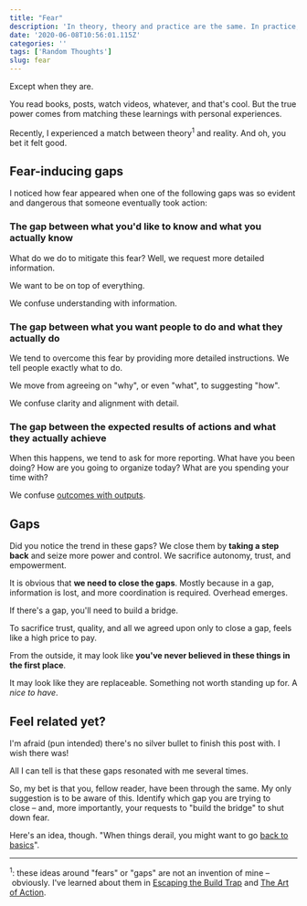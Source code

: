```yaml
---
title: "Fear"
description: 'In theory, theory and practice are the same. In practice, they are not.'
date: '2020-06-08T10:56:01.115Z'
categories: ''
tags: ['Random Thoughts']
slug: fear
---
```


Except when they are.

You read books, posts, watch videos, whatever, and that's cool. But the true power comes from matching these learnings with personal experiences.

Recently, I experienced a match between theory<sup>1</sup> and reality. And oh, you bet it felt good.

## Fear-inducing gaps

I noticed how fear appeared when one of the following gaps was so evident and dangerous that someone eventually took action:

### The gap between what you'd like to know and what you actually know

What do we do to mitigate this fear? Well, we request more detailed information.

We want to be on top of everything.

We confuse understanding with information.

### The gap between what you want people to do and what they actually do

We tend to overcome this fear by providing more detailed instructions. We tell people exactly what to do.

We move from agreeing on "why", or even "what", to suggesting "how".

We confuse clarity and alignment with detail.

### The gap between the expected results of actions and what they actually achieve

When this happens, we tend to ask for more reporting. What have you been doing? How are you going to organize today? What are you spending your time with?

We confuse [outcomes with outputs](https://afontcu.dev/ways-telling-problem-oriented/).

## Gaps

Did you notice the trend in these gaps? We close them by **taking a step back** and seize more power and control. We sacrifice autonomy, trust, and empowerment.

It is obvious that **we need to close the gaps**. Mostly because in a gap, information is lost, and more coordination is required. Overhead emerges.

If there's a gap, you'll need to build a bridge.

To sacrifice trust, quality, and all we agreed upon only to close a gap, feels like a high price to pay.

From the outside, it may look like **you've never believed in these things in the first place**.

It may look like they are replaceable. Something not worth standing up for. A *nice to have*.

## Feel related yet?

I'm afraid (pun intended) there's no silver bullet to finish this post with. I wish there was!

All I can tell is that these gaps resonated with me several times.

So, my bet is that you, fellow reader, have been through the same. My only suggestion is to be aware of this. Identify which gap you are trying to close – and, more importantly, your requests to "build the bridge" to shut down fear.

Here's an idea, though. "When things derail, you might want to go [back to basics](https://afontcu.dev/back-to-basics/)".

---

<sup>1</sup>: these ideas around "fears" or "gaps" are not an invention of mine – obviously. I've learned about them in [Escaping the Build Trap](https://melissaperri.com/book) and [The Art of Action](https://www.stephenbungay.com/Books).
